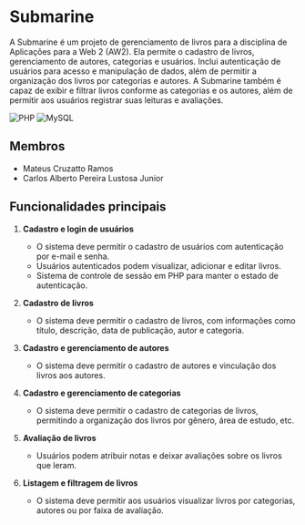 # Submarine

A Submarine é um projeto de gerenciamento de livros para a disciplina de Aplicações para a Web 2 (AW2). Ela permite o cadastro de livros, gerenciamento de autores, categorias e usuários. Inclui autenticação de usuários para acesso e manipulação de dados, além de permitir a organização dos livros por categorias e autores. A Submarine também é capaz de exibir e filtrar livros conforme as categorias e os autores, além de permitir aos usuários registrar suas leituras e avaliações.

![PHP](https://img.shields.io/badge/php-%23777BB4.svg?style=for-the-badge&logo=php&logoColor=white)
![MySQL](https://img.shields.io/badge/mysql-4479A1.svg?style=for-the-badge&logo=mysql&logoColor=white)

## Membros

- Mateus Cruzatto Ramos
- Carlos Alberto Pereira Lustosa Junior

## Funcionalidades principais

1. **Cadastro e login de usuários**

   - O sistema deve permitir o cadastro de usuários com autenticação por e-mail e senha.
   - Usuários autenticados podem visualizar, adicionar e editar livros.
   - Sistema de controle de sessão em PHP para manter o estado de autenticação.

2. **Cadastro de livros**

   - O sistema deve permitir o cadastro de livros, com informações como título, descrição, data de publicação, autor e categoria.

3. **Cadastro e gerenciamento de autores**

   - O sistema deve permitir o cadastro de autores e vinculação dos livros aos autores.

4. **Cadastro e gerenciamento de categorias**

   - O sistema deve permitir o cadastro de categorias de livros, permitindo a organização dos livros por gênero, área de estudo, etc.

5. **Avaliação de livros**

   - Usuários podem atribuir notas e deixar avaliações sobre os livros que leram.

6. **Listagem e filtragem de livros**
   - O sistema deve permitir aos usuários visualizar livros por categorias, autores ou por faixa de avaliação.
